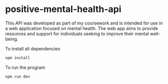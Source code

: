 # positive-mental-health-api

This API was developed as part of my coursework and is intended for use in a web application focused on mental health. The web app aims to provide resources and support for individuals seeking to improve their mental well-being.

To install all dependencies
```javascript
npm install
```

To run the program
```javascript
npm run dev
```
